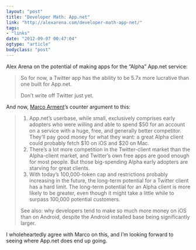 ```yaml
---
layout: "post"
title: "Developer Math: App.net"
link: "http://alexarena.com/developer-math-app-net/"
tags: 
- "links"
date: "2012-09-07 00:47:04"
ogtype: "article"
bodyclass: "post"
---
```


Alex Arena on the potential of making apps for the “Alpha” App.net service:

> So for now, a Twitter app has the ability to be 5.7x more lucrative than one built for App.net.
> 
> Don’t write off Twitter just yet.

And now, [Marco Arment](http://www.marco.org/2012/09/06/developer-math)’s counter argument to this:

> 1. App.net’s userbase, while small, exclusively comprises early adopters who were willing and able to spend $50 for an account on a service with a huge, free, and generally better competitor. They’ll pay good money for what they want: a great Alpha client could probably fetch $10 on iOS and $20 on Mac.
> 2. There’s a lot more competition in the Twitter-client market than the Alpha-client market, and Twitter’s own free apps are good enough for most people. But those big-spending Alpha early adopters are starving for great clients.
> 3. With today’s 100,000-token cap and restrictions probably increasing in the future, the long-term potential for a Twitter client has a hard limit. The long-term potential for an Alpha client is more likely to be greater, even though it might take a little while to surpass 100,000 potential customers.
> 
> See also: why developers tend to make so much more money on iOS than on Android, despite the Android installed base being significantly larger.

I wholeheartedly agree with Marco on this, and I’m looking forward to seeing where App.net does end up going.